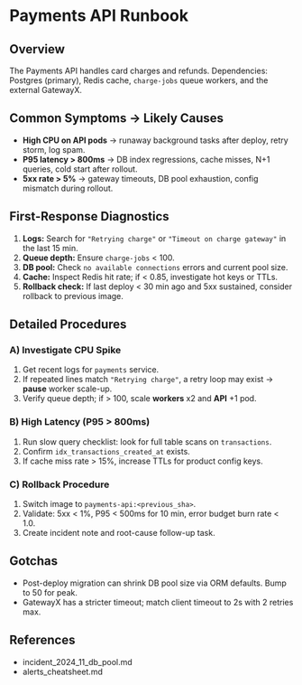 # Payments API Runbook

## Overview
The Payments API handles card charges and refunds. Dependencies: Postgres (primary), Redis cache, `charge-jobs` queue workers, and the external GatewayX.

## Common Symptoms → Likely Causes
- **High CPU on API pods** → runaway background tasks after deploy, retry storm, log spam.
- **P95 latency > 800ms** → DB index regressions, cache misses, N+1 queries, cold start after rollout.
- **5xx rate > 5%** → gateway timeouts, DB pool exhaustion, config mismatch during rollout.

## First-Response Diagnostics
1. **Logs:** Search for `"Retrying charge"` or `"Timeout on charge gateway"` in the last 15 min.
2. **Queue depth:** Ensure `charge-jobs` < 100.
3. **DB pool:** Check `no available connections` errors and current pool size.
4. **Cache:** Inspect Redis hit rate; if < 0.85, investigate hot keys or TTLs.
5. **Rollback check:** If last deploy < 30 min ago and 5xx sustained, consider rollback to previous image.

## Detailed Procedures
### A) Investigate CPU Spike
1. Get recent logs for `payments` service.
2. If repeated lines match `"Retrying charge"`, a retry loop may exist → **pause** worker scale-up.
3. Verify queue depth; if > 100, scale **workers** x2 and **API** +1 pod.

### B) High Latency (P95 > 800ms)
1. Run slow query checklist: look for full table scans on `transactions`.
2. Confirm `idx_transactions_created_at` exists.
3. If cache miss rate > 15%, increase TTLs for product config keys.

### C) Rollback Procedure
1. Switch image to `payments-api:<previous_sha>`.
2. Validate: 5xx < 1%, P95 < 500ms for 10 min, error budget burn rate < 1.0.
3. Create incident note and root-cause follow-up task.

## Gotchas
- Post-deploy migration can shrink DB pool size via ORM defaults. Bump to 50 for peak.
- GatewayX has a stricter timeout; match client timeout to 2s with 2 retries max.

## References
- incident_2024_11_db_pool.md
- alerts_cheatsheet.md
